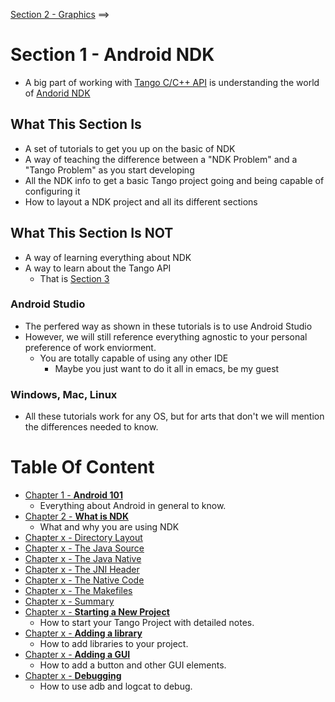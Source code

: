 [Section 2 - Graphics](../Section_02_Graphics) ==>

# Section 1 - Android NDK
* A big part of working with [Tango C/C++ API](https://developers.google.com/tango/apis/c/) is understanding the world of [Andorid NDK](https://developer.android.com/ndk/index.html)

## What This Section Is
* A set of tutorials to get you up on the basic of NDK
* A way of teaching the difference between a "NDK Problem" and a "Tango Problem" as you start developing
* All the NDK info to get a basic Tango project going and being capable of configuring it
* How to layout a NDK project and all its different sections

## What This Section Is NOT
* A way of learning everything about NDK
* A way to learn about the Tango API
    * That is [Section 3](../Section_03_Tango)
    
### Android Studio
* The perfered way as shown in these tutorials is to use Android Studio
* However, we will still reference everything agnostic to your personal preference of work enviorment.
    * You are totally capable of using any other IDE
        * Maybe you just want to do it all in emacs, be my guest
    
### Windows, Mac, Linux
* All these tutorials work for any OS, but for arts that don't we will mention the differences needed to know.

# Table Of Content
* [Chapter 1 - **Android 101**](./Tutorials/Chapter_01.md)
    * Everything about Android in general to know.
* [Chapter 2 - **What is NDK**](./Tutorials/Chapter_02.md)
    * What and why you are using NDK
* [Chapter x - Directory Layout](./Chapter_0.md)
* [Chapter x - The Java Source](./Chapter_0.md)
* [Chapter x - The Java Native](./Chapter_0.md)
* [Chapter x - The JNI Header](./Chapter_0.md)
* [Chapter x - The Native Code](./Chapter_0.md)
* [Chapter x - The Makefiles](./Chapter_0.md)
* [Chapter x - Summary](./Chapter_0.md)
* [Chapter x - **Starting a New Project**](./Tutorials/Chapter_0.md)
    * How to start your Tango Project with detailed notes.
* [Chapter x - **Adding a library**](./Tutorials/Chapter_0.md)
    * How to add libraries to your project.
* [Chapter x - **Adding a GUI**](./Tutorials/Chapter_0.md)
    * How to add a button and other GUI elements.
* [Chapter x - **Debugging**](./Tutorials/Chapter_0.md)
    * How to use adb and logcat to debug.	